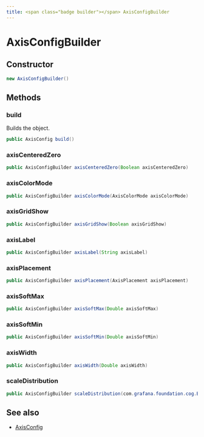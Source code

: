 ```yaml
---
title: <span class="badge builder"></span> AxisConfigBuilder
---
```

# <span class="badge builder"></span> AxisConfigBuilder

## Constructor

```java
new AxisConfigBuilder()
```
## Methods

### <span class="badge object-method"></span> build

Builds the object.

```java
public AxisConfig build()
```

### <span class="badge object-method"></span> axisCenteredZero

```java
public AxisConfigBuilder axisCenteredZero(Boolean axisCenteredZero)
```

### <span class="badge object-method"></span> axisColorMode

```java
public AxisConfigBuilder axisColorMode(AxisColorMode axisColorMode)
```

### <span class="badge object-method"></span> axisGridShow

```java
public AxisConfigBuilder axisGridShow(Boolean axisGridShow)
```

### <span class="badge object-method"></span> axisLabel

```java
public AxisConfigBuilder axisLabel(String axisLabel)
```

### <span class="badge object-method"></span> axisPlacement

```java
public AxisConfigBuilder axisPlacement(AxisPlacement axisPlacement)
```

### <span class="badge object-method"></span> axisSoftMax

```java
public AxisConfigBuilder axisSoftMax(Double axisSoftMax)
```

### <span class="badge object-method"></span> axisSoftMin

```java
public AxisConfigBuilder axisSoftMin(Double axisSoftMin)
```

### <span class="badge object-method"></span> axisWidth

```java
public AxisConfigBuilder axisWidth(Double axisWidth)
```

### <span class="badge object-method"></span> scaleDistribution

```java
public AxisConfigBuilder scaleDistribution(com.grafana.foundation.cog.Builder<ScaleDistributionConfig> scaleDistribution)
```

## See also

 * <span class="badge object-type-class"></span> [AxisConfig](./object-AxisConfig.md)
